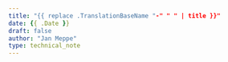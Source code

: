 ```yaml
---
title: "{{ replace .TranslationBaseName "-" " " | title }}"
date: {{ .Date }}
draft: false
author: "Jan Meppe"
type: technical_note
---
```


